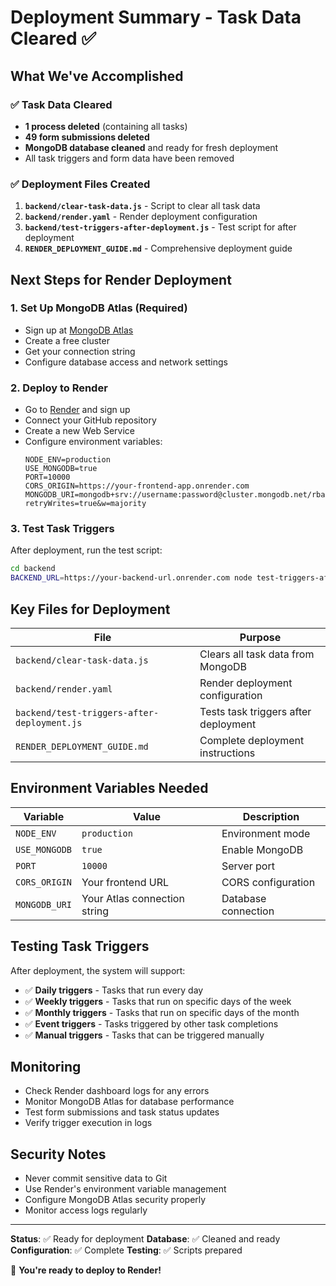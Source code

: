 # Deployment Summary - Task Data Cleared ✅

## What We've Accomplished

### ✅ Task Data Cleared

- **1 process deleted** (containing all tasks)
- **49 form submissions deleted**
- **MongoDB database cleaned** and ready for fresh deployment
- All task triggers and form data have been removed

### ✅ Deployment Files Created

1. **`backend/clear-task-data.js`** - Script to clear all task data
2. **`backend/render.yaml`** - Render deployment configuration
3. **`backend/test-triggers-after-deployment.js`** - Test script for after deployment
4. **`RENDER_DEPLOYMENT_GUIDE.md`** - Comprehensive deployment guide

## Next Steps for Render Deployment

### 1. Set Up MongoDB Atlas (Required)

- Sign up at [MongoDB Atlas](https://www.mongodb.com/atlas)
- Create a free cluster
- Get your connection string
- Configure database access and network settings

### 2. Deploy to Render

- Go to [Render](https://render.com) and sign up
- Connect your GitHub repository
- Create a new Web Service
- Configure environment variables:
  ```
  NODE_ENV=production
  USE_MONGODB=true
  PORT=10000
  CORS_ORIGIN=https://your-frontend-app.onrender.com
  MONGODB_URI=mongodb+srv://username:password@cluster.mongodb.net/rbac_system?retryWrites=true&w=majority
  ```

### 3. Test Task Triggers

After deployment, run the test script:

```bash
cd backend
BACKEND_URL=https://your-backend-url.onrender.com node test-triggers-after-deployment.js
```

## Key Files for Deployment

| File                                        | Purpose                              |
| ------------------------------------------- | ------------------------------------ |
| `backend/clear-task-data.js`                | Clears all task data from MongoDB    |
| `backend/render.yaml`                       | Render deployment configuration      |
| `backend/test-triggers-after-deployment.js` | Tests task triggers after deployment |
| `RENDER_DEPLOYMENT_GUIDE.md`                | Complete deployment instructions     |

## Environment Variables Needed

| Variable      | Value                        | Description         |
| ------------- | ---------------------------- | ------------------- |
| `NODE_ENV`    | `production`                 | Environment mode    |
| `USE_MONGODB` | `true`                       | Enable MongoDB      |
| `PORT`        | `10000`                      | Server port         |
| `CORS_ORIGIN` | Your frontend URL            | CORS configuration  |
| `MONGODB_URI` | Your Atlas connection string | Database connection |

## Testing Task Triggers

After deployment, the system will support:

- ✅ **Daily triggers** - Tasks that run every day
- ✅ **Weekly triggers** - Tasks that run on specific days of the week
- ✅ **Monthly triggers** - Tasks that run on specific days of the month
- ✅ **Event triggers** - Tasks triggered by other task completions
- ✅ **Manual triggers** - Tasks that can be triggered manually

## Monitoring

- Check Render dashboard logs for any errors
- Monitor MongoDB Atlas for database performance
- Test form submissions and task status updates
- Verify trigger execution in logs

## Security Notes

- Never commit sensitive data to Git
- Use Render's environment variable management
- Configure MongoDB Atlas security properly
- Monitor access logs regularly

---

**Status**: ✅ Ready for deployment
**Database**: ✅ Cleaned and ready
**Configuration**: ✅ Complete
**Testing**: ✅ Scripts prepared

🚀 **You're ready to deploy to Render!**
